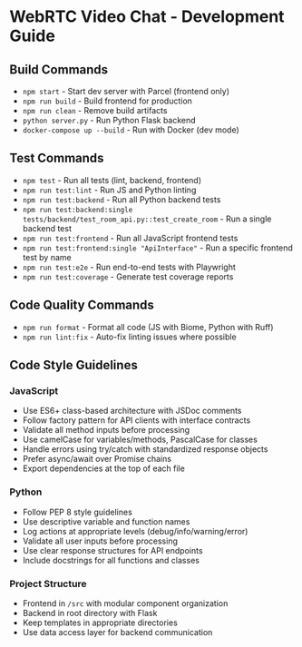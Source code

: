 # WebRTC Video Chat - Development Guide

## Build Commands
- `npm start` - Start dev server with Parcel (frontend only)
- `npm run build` - Build frontend for production
- `npm run clean` - Remove build artifacts
- `python server.py` - Run Python Flask backend
- `docker-compose up --build` - Run with Docker (dev mode)

## Test Commands
- `npm test` - Run all tests (lint, backend, frontend)
- `npm run test:lint` - Run JS and Python linting
- `npm run test:backend` - Run all Python backend tests
- `npm run test:backend:single tests/backend/test_room_api.py::test_create_room` - Run a single backend test
- `npm run test:frontend` - Run all JavaScript frontend tests
- `npm run test:frontend:single "ApiInterface"` - Run a specific frontend test by name
- `npm run test:e2e` - Run end-to-end tests with Playwright
- `npm run test:coverage` - Generate test coverage reports

## Code Quality Commands
- `npm run format` - Format all code (JS with Biome, Python with Ruff)
- `npm run lint:fix` - Auto-fix linting issues where possible

## Code Style Guidelines

### JavaScript
- Use ES6+ class-based architecture with JSDoc comments
- Follow factory pattern for API clients with interface contracts
- Validate all method inputs before processing
- Use camelCase for variables/methods, PascalCase for classes
- Handle errors using try/catch with standardized response objects
- Prefer async/await over Promise chains
- Export dependencies at the top of each file

### Python
- Follow PEP 8 style guidelines
- Use descriptive variable and function names
- Log actions at appropriate levels (debug/info/warning/error)
- Validate all user inputs before processing
- Use clear response structures for API endpoints
- Include docstrings for all functions and classes

### Project Structure
- Frontend in `/src` with modular component organization
- Backend in root directory with Flask
- Keep templates in appropriate directories
- Use data access layer for backend communication
